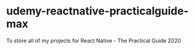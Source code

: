 # udemy-reactnative-practicalguide-max
To store all of my projects for React Native - The Practical Guide 2020

